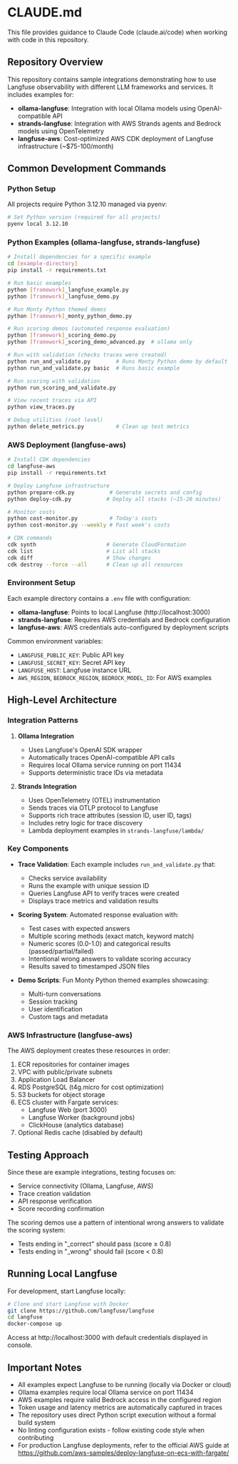 # CLAUDE.md

This file provides guidance to Claude Code (claude.ai/code) when working with code in this repository.

## Repository Overview

This repository contains sample integrations demonstrating how to use Langfuse observability with different LLM frameworks and services. It includes examples for:

- **ollama-langfuse**: Integration with local Ollama models using OpenAI-compatible API
- **strands-langfuse**: Integration with AWS Strands agents and Bedrock models using OpenTelemetry
- **langfuse-aws**: Cost-optimized AWS CDK deployment of Langfuse infrastructure (~$75-100/month)

## Common Development Commands

### Python Setup

All projects require Python 3.12.10 managed via pyenv:
```bash
# Set Python version (required for all projects)
pyenv local 3.12.10
```

### Python Examples (ollama-langfuse, strands-langfuse)

```bash
# Install dependencies for a specific example
cd [example-directory]
pip install -r requirements.txt

# Run basic examples
python [framework]_langfuse_example.py
python [framework]_langfuse_demo.py

# Run Monty Python themed demos
python [framework]_monty_python_demo.py

# Run scoring demos (automated response evaluation)
python [framework]_scoring_demo.py
python [framework]_scoring_demo_advanced.py  # ollama only

# Run with validation (checks traces were created)
python run_and_validate.py        # Runs Monty Python demo by default
python run_and_validate.py basic  # Runs basic example

# Run scoring with validation
python run_scoring_and_validate.py

# View recent traces via API
python view_traces.py

# Debug utilities (root level)
python delete_metrics.py          # Clean up test metrics
```

### AWS Deployment (langfuse-aws)

```bash
# Install CDK dependencies
cd langfuse-aws
pip install -r requirements.txt

# Deploy Langfuse infrastructure
python prepare-cdk.py           # Generate secrets and config
python deploy-cdk.py           # Deploy all stacks (~15-20 minutes)

# Monitor costs
python cost-monitor.py          # Today's costs
python cost-monitor.py --weekly # Past week's costs

# CDK commands
cdk synth                      # Generate CloudFormation
cdk list                       # List all stacks
cdk diff                       # Show changes
cdk destroy --force --all      # Clean up all resources
```

### Environment Setup

Each example directory contains a `.env` file with configuration:
- **ollama-langfuse**: Points to local Langfuse (http://localhost:3000)
- **strands-langfuse**: Requires AWS credentials and Bedrock configuration
- **langfuse-aws**: AWS credentials auto-configured by deployment scripts

Common environment variables:
- `LANGFUSE_PUBLIC_KEY`: Public API key
- `LANGFUSE_SECRET_KEY`: Secret API key
- `LANGFUSE_HOST`: Langfuse instance URL
- `AWS_REGION`, `BEDROCK_REGION`, `BEDROCK_MODEL_ID`: For AWS examples

## High-Level Architecture

### Integration Patterns

1. **Ollama Integration**
   - Uses Langfuse's OpenAI SDK wrapper
   - Automatically traces OpenAI-compatible API calls
   - Requires local Ollama service running on port 11434
   - Supports deterministic trace IDs via metadata

2. **Strands Integration**
   - Uses OpenTelemetry (OTEL) instrumentation
   - Sends traces via OTLP protocol to Langfuse
   - Supports rich trace attributes (session ID, user ID, tags)
   - Includes retry logic for trace discovery
   - Lambda deployment examples in `strands-langfuse/lambda/`

### Key Components

- **Trace Validation**: Each example includes `run_and_validate.py` that:
  - Checks service availability
  - Runs the example with unique session ID
  - Queries Langfuse API to verify traces were created
  - Displays trace metrics and validation results

- **Scoring System**: Automated response evaluation with:
  - Test cases with expected answers
  - Multiple scoring methods (exact match, keyword match)
  - Numeric scores (0.0-1.0) and categorical results (passed/partial/failed)
  - Intentional wrong answers to validate scoring accuracy
  - Results saved to timestamped JSON files

- **Demo Scripts**: Fun Monty Python themed examples showcasing:
  - Multi-turn conversations
  - Session tracking
  - User identification
  - Custom tags and metadata

### AWS Infrastructure (langfuse-aws)

The AWS deployment creates these resources in order:
1. ECR repositories for container images
2. VPC with public/private subnets
3. Application Load Balancer
4. RDS PostgreSQL (t4g.micro for cost optimization)
5. S3 buckets for object storage
6. ECS cluster with Fargate services:
   - Langfuse Web (port 3000)
   - Langfuse Worker (background jobs)
   - ClickHouse (analytics database)
7. Optional Redis cache (disabled by default)

## Testing Approach

Since these are example integrations, testing focuses on:
- Service connectivity (Ollama, Langfuse, AWS)
- Trace creation validation
- API response verification
- Score recording confirmation

The scoring demos use a pattern of intentional wrong answers to validate the scoring system:
- Tests ending in "_correct" should pass (score ≥ 0.8)
- Tests ending in "_wrong" should fail (score < 0.8)

## Running Local Langfuse

For development, start Langfuse locally:
```bash
# Clone and start Langfuse with Docker
git clone https://github.com/langfuse/langfuse
cd langfuse
docker-compose up
```

Access at http://localhost:3000 with default credentials displayed in console.

## Important Notes

- All examples expect Langfuse to be running (locally via Docker or cloud)
- Ollama examples require local Ollama service on port 11434
- AWS examples require valid Bedrock access in the configured region
- Token usage and latency metrics are automatically captured in traces
- The repository uses direct Python script execution without a formal build system
- No linting configuration exists - follow existing code style when contributing
- For production Langfuse deployments, refer to the official AWS guide at https://github.com/aws-samples/deploy-langfuse-on-ecs-with-fargate/